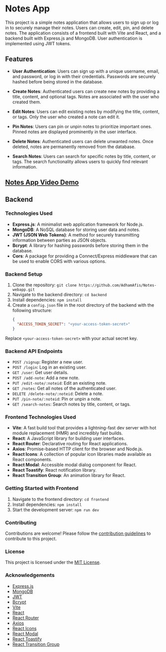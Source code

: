 # Notes App

This project is a simple notes application that allows users to sign up or log in to securely manage their notes. Users can create, edit, pin, and delete notes. The application consists of a frontend built with Vite and React, and a backend built with Express.js and MongoDB. User authentication is implemented using JWT tokens.

## Features

- **User Authentication**: Users can sign up with a unique username, email, and password, or log in with their credentials. Passwords are securely hashed before being stored in the database.

- **Create Notes**: Authenticated users can create new notes by providing a title, content, and optional tags. Notes are associated with the user who created them.

- **Edit Notes**: Users can edit existing notes by modifying the title, content, or tags. Only the user who created a note can edit it.

- **Pin Notes**: Users can pin or unpin notes to prioritize important ones. Pinned notes are displayed prominently in the user interface.

- **Delete Notes**: Authenticated users can delete unwanted notes. Once deleted, notes are permanently removed from the database.

- **Search Notes**: Users can search for specific notes by title, content, or tags. The search functionality allows users to quickly find relevant information.

## [Notes App Video Demo](https://drive.google.com/file/d/1rKI12FGKT6jaJBkEecwF8UU34Dqasdy4/view)

## Backend

### Technologies Used

- **Express.js**: A minimalist web application framework for Node.js.
- **MongoDB**: A NoSQL database for storing user data and notes.
- **JWT (JSON Web Tokens)**: A method for securely transmitting information between parties as JSON objects.
- **Bcrypt**: A library for hashing passwords before storing them in the database.
- **Cors**: A package for providing a Connect/Express middleware that can be used to enable CORS with various options.

### Backend Setup

1. Clone the repository: `git clone https://github.com/AdhamAfis/Notes-webapp.git`
2. Navigate to the backend directory: `cd backend`
3. Install dependencies: `npm install`
4. Create a `config.json` file in the root directory of the backend with the following structure:
   ```json
   {
     "ACCESS_TOKEN_SECRET": "<your-access-token-secret>"
   }

Replace `<your-access-token-secret>` with your actual secret key.

### Backend API Endpoints

- `POST /signup`: Register a new user.
- `POST /login`: Log in an existing user.
- `GET /user`: Get user details.
- `POST /add-note`: Add a new note.
- `PUT /edit-note/:noteid`: Edit an existing note.
- `GET /notes`: Get all notes of the authenticated user.
- `DELETE /delete-note/:noteid`: Delete a note.
- `PUT /pin-note/:noteid`: Pin or unpin a note.
- `GET /search-notes`: Search notes by title, content, or tags.

### Frontend Technologies Used

- **Vite**: A fast build tool that provides a lightning-fast dev server with hot module replacement (HMR) and incredibly fast builds.
- **React**: A JavaScript library for building user interfaces.
- **React Router**: Declarative routing for React applications.
- **Axios**: Promise-based HTTP client for the browser and Node.js.
- **React Icons**: A collection of popular icon libraries made available as React components.
- **React Modal**: Accessible modal dialog component for React.
- **React Toastify**: React notification library.
- **React Transition Group**: An animation library for React.

### Getting Started with Frontend

1. Navigate to the frontend directory: `cd frontend`
2. Install dependencies: `npm install`
3. Start the development server: `npm run dev`

### Contributing

Contributions are welcome! Please follow the [contribution guidelines](CONTRIBUTING.md) to contribute to this project.

### License

This project is licensed under the [MIT License](LICENSE).

### Acknowledgements

- [Express.js](https://expressjs.com/)
- [MongoDB](https://www.mongodb.com/)
- [JWT](https://jwt.io/)
- [Bcrypt](https://github.com/kelektiv/node.bcrypt.js)
- [Vite](https://vitejs.dev/)
- [React](https://reactjs.org/)
- [React Router](https://reactrouter.com/)
- [Axios](https://axios-http.com/)
- [React Icons](https://react-icons.github.io/react-icons/)
- [React Modal](https://github.com/reactjs/react-modal)
- [React Toastify](https://github.com/fkhadra/react-toastify)
- [React Transition Group](https://reactcommunity.org/react-transition-group/)


